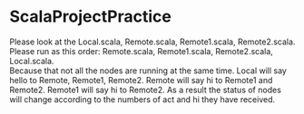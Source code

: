 # ScalaProjectPractice
Please look at the Local.scala, Remote.scala, Remote1.scala, Remote2.scala.  
Please run as this order: Remote.scala, Remote1.scala, Remote2.scala, Local.scala.  
Because that not all the nodes are running at the same time. Local will say hello to Remote, Remote1, Remote2. Remote will say hi to Remote1 and Remote2. Remote1 will say hi to Remote2. As a result the status of nodes will change according to the numbers of act and hi they have received.  

